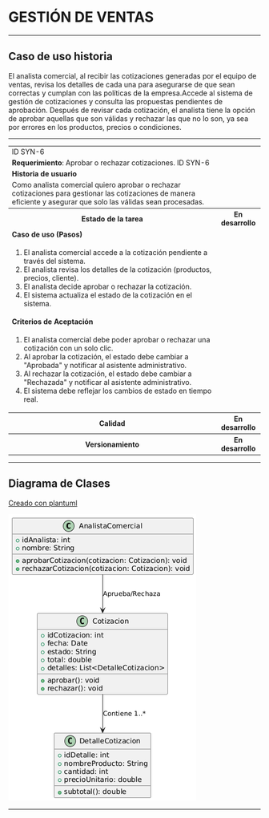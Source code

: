 # GESTIÓN DE VENTAS

------

## Caso de uso historia 
El analista comercial, al recibir las cotizaciones generadas por el equipo de ventas, revisa los detalles de cada una para asegurarse de que sean correctas y cumplan con las políticas de la empresa.Accede al sistema de gestión de cotizaciones y consulta las propuestas pendientes de aprobación. Después de revisar cada cotización, el analista tiene la opción de aprobar aquellas que son válidas y rechazar las que no lo son, ya sea por errores en los productos, precios o condiciones.

---

<table id="customers">
  <tr class="idtext principal">
    <td>ID SYN-6</td>
  </tr>
  <tr class="single text">
    <td><strong>Requerimiento</strong>: Aprobar o rechazar cotizaciones. ID SYN-6</td>
  </tr>
  <tr class="single gray">
    <td><strong>Historia de usuario</strong></td>
  </tr>
  <tr class="single text">
    <td>Como analista comercial quiero aprobar o rechazar cotizaciones para gestionar las cotizaciones de manera eficiente y asegurar que solo las válidas sean procesadas.</td>
  </tr>
  <tr class="duo">
    <th class="gray"><strong>Estado de la tarea</strong></th>
    <th>En desarrollo</th>
  </tr>
  <tr class="single gray">
    <td><strong>Caso de uso (Pasos)</strong></td>
  </tr>
  <tr class="single text">
    <td>
        <ol>
            <li>El analista comercial accede a la cotización pendiente a través del sistema.</li>
            <li>El analista revisa los detalles de la cotización (productos, precios, cliente).</li>
            <li>El analista decide aprobar o rechazar la cotización.</li>
            <li>El sistema actualiza el estado de la cotización en el sistema.</li>
    </td>
  </tr>
  <tr class="single gray">
    <td><strong>Criterios de Aceptación</strong></td>
  </tr>
  <tr class="single text">
    <td>
        <ol>
            <li>El analista comercial debe poder aprobar o rechazar una cotización con un solo clic.</li>
            <li>Al aprobar la cotización, el estado debe cambiar a "Aprobada" y notificar al asistente administrativo.</li>
            <li>Al rechazar la cotización, el estado debe cambiar a "Rechazada" y notificar al asistente administrativo.</li>
            <li>El sistema debe reflejar los cambios de estado en tiempo real.</li>
        </ol>
    </td>
  </tr>
 <tr class="duo">
    <th class="gray"><strong>Calidad</strong></th>
    <th>En desarrollo</th>
  </tr>
  <tr class="duo">
    <th class="gray"><strong>Versionamiento</strong></th>
    <th>En desarrollo</th>
  </tr>
</table>

---
## Diagrama de Clases
[Creado con plantuml](https://plantuml.com/es/)

![Image title](./assets/images/syn-7.png)

---
